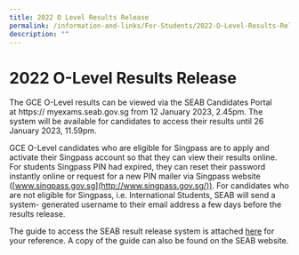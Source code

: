 ```yaml
---
title: 2022 O Level Results Release
permalink: /information-and-links/For-Students/2022-O-Level-Results-Release/
description: ""
---
```


2022 O-Level Results Release
============================

The GCE O-Level results can be viewed via the SEAB Candidates Portal at https:// myexams.seab.gov.sg from 12 January 2023, 2.45pm. The system will be available for candidates to access their results until 26 January 2023, 11.59pm.

  

GCE O-Level candidates who are eligible for Singpass are to apply and activate their Singpass account so that they can view their results online. For students Singpass PIN had expired, they can reset their password instantly online or request for a new PIN mailer via Singpass website ([www.singpass.gov.sg](http://www.singpass.gov.sg/)). For candidates who are not eligible for Singpass, i.e. International Students, SEAB will send a system- generated username to their email address a few days before the results release.

  

The guide to access the SEAB result release system is attached [here](/files/CP%20User%20Guide%20-%20GCE%20Schools.pdf) for your reference. A copy of the guide can also be found on the SEAB website.